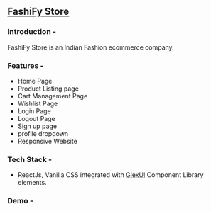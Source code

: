 ## [FashiFy Store](https://fashify.netlify.app/)

### Introduction -
FashiFy Store is an Indian Fashion ecommerce company.


### Features - 
- Home Page
- Product Listing page
- Cart Management Page
- Wishlist Page
- Login Page
- Logout Page
- Sign up page
- profile dropdown
- Responsive Website

### Tech Stack - 
- ReactJs, Vanilla CSS integrated with [GlexUI](https://glex-ui.vercel.app/) Component Library elements. 


### Demo - 
